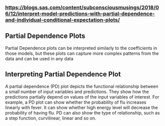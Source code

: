 ### https://blogs.sas.com/content/subconsciousmusings/2018/06/12/interpret-model-predictions-with-partial-dependence-and-individual-conditional-expectation-plots/

## Partial Dependence Plots

Partial Dependence plots can be interpreted similarly to the coefficients in those models, but these plots can capture more complex patterns from the data and can be used in any data

## Interpreting Partial Dependence Plot

A partial dependence (PD) plot depicts the functional relationship between a small number of input variables and predictions. They show how the predictions partially depend on values of the input variables of interest.  For example, a PD plot can show whether the probability of flu increases linearly with fever. It can show whether high energy level will decrease the probability of having flu. PD can also show the type of relationship, such as a step function, curvilinear, linear and so on.
